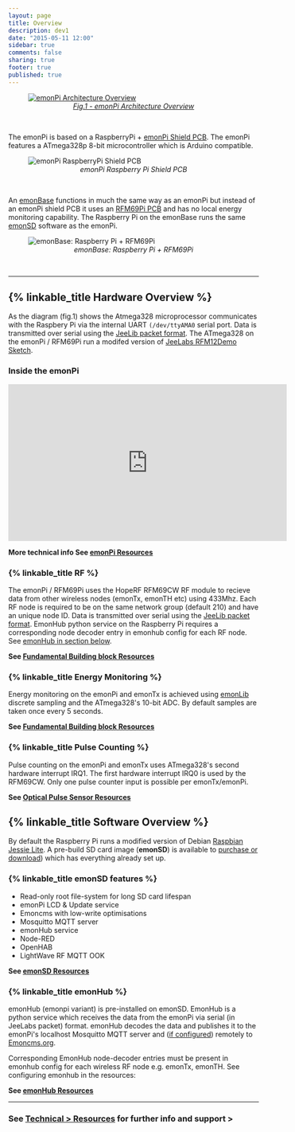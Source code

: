 ```yaml
---
layout: page
title: Overview
description: dev1
date: "2015-05-11 12:00"
sidebar: true
comments: false
sharing: true
footer: true
published: true
---
```

<figure><a href="https://github.com/openenergymonitor/emonpi/raw/master/docs/emonPi_System_Diagram.png">
<img src="https://github.com/openenergymonitor/emonpi/raw/master/docs/emonPi_System_Diagram.png" alt="emonPi Architecture Overview">
<figcaption style="text-align:center;"><i>Fig.1 - emonPi Architecture Overview</i></figcaption>
</a>
</figure>
<br>

The emonPi is based on a RaspberryPi + [emonPi Shield PCB](https://wiki.openenergymonitor.org/index.php/EmonPi). The emonPi features a ATmega328p 8-bit microcontroller which is Arduino compatible.


<figure>
<img src="https://github.com/openenergymonitor/Hardware/raw/master/emonPi/emonPi_V1_6/photo.png" alt="emonPi RaspberryPi Shield PCB">
<figcaption style="text-align:center;"><i>emonPi Raspberry Pi Shield PCB</i></figcaption>
</figure>
<br>

An [emonBase](http://shop.openenergymonitor.com/emonbase-web-connected-base-station/) functions in much the same way as an emonPi but instead of an emonPi shield PCB it uses an [RFM69Pi PCB](http://shop.openenergymonitor.com/rfm69pi-433mhz-raspberry-pi-base-station-receiver-board/) and has no local energy monitoring capability. The Raspberry Pi on the emonBase runs the same [emonSD](#emonsd-features) software as the emonPi.

<figure>
<img src="https://wiki.openenergymonitor.org/images/thumb/RFM69Pi_RasPi.JPG/1500px-RFM69Pi_RasPi.JPG" alt="emonBase: Raspberry Pi + RFM69Pi">
<figcaption style="text-align:center;"><i>emonBase: Raspberry Pi + RFM69Pi</i></figcaption>
</figure>
<br>

<hr>

## {% linkable_title Hardware Overview %}

As the diagram (fig.1) shows the Atmega328 microprocessor communicates with the Raspbery Pi via the internal UART `(/dev/ttyAMA0` serial port. Data is transmitted over serial using the [JeeLib packet format](http://jeelabs.org/2011/06/09/rf12-packet-format-and-design/). The ATmega328 on the emonPi / RFM69Pi run a modifed version of [JeeLabs RFM12Demo Sketch](http://jeelabs.net/projects/jeelib/wiki/RF12demo).

### Inside the emonPi

<div class='videoWrapper'>
<iframe width="560" height="315" src="https://www.youtube.com/embed/lc2LzCZnySo" frameborder="0" allowfullscreen></iframe>
</div>

**More technical info See [emonPi Resources](/technical/resources#emonpi)**

### {% linkable_title RF %}

The emonPi / RFM69Pi uses the HopeRF RFM69CW RF module to recieve data from other wireless nodes (emonTx, emonTH etc) using 433Mhz. Each RF node is required to be on the same network group (default 210) and have an unique node ID. Data is transmitted over serial using the [JeeLib packet format](http://jeelabs.org/2011/06/09/rf12-packet-format-and-design/). EmonHub python service on the Raspberry Pi requires a corresponding node decoder entry in emonhub config for each RF node. See [emonHub in section below](#emonhub).

**See [Fundamental Building block Resources](/technical/resources/fundamentals)**


### {% linkable_title Energy Monitoring %}

Energy monitoring on the emonPi and emonTx is achieved using [emonLib](https://github.com/openenergymonitor/emonlib) discrete sampling and the ATmega328's 10-bit ADC. By default samples are taken once every 5 seconds.

**See [Fundamental Building block Resources](/technical/resources#fundamentals)**

### {% linkable_title Pulse Counting %}

Pulse counting on the emonPi and emonTx uses ATmega328's second hardware interrupt IRQ1. The first hardware interrupt IRQ0 is used by the RFM69CW. Only one pulse counter input is possible per emonTx/emonPi.

**See [Optical Pulse Sensor Resources](/technical/resources#optical-pulse-counter)**

## {% linkable_title Software Overview %}

By default the Raspberry Pi runs a modified version of Debian [Raspbian Jessie Lite](https://www.raspberrypi.org/downloads/raspbian/). A pre-build SD card image (**emonSD**) is available to [purchase or download](https://github.com/openenergymonitor/emonpi/Docs/emonSD-pre-built-SD-card-Download-&-Change-Log)) which has everything already set up.

### {% linkable_title emonSD features %}

 - Read-only root file-system for long SD card lifespan
 - emonPi LCD & Update service
 - Emoncms with low-write optimisations
 - Mosquitto MQTT server
 - emonHub service
 - Node-RED
 - OpenHAB
 - LightWave RF MQTT OOK

**See [emonSD Resources](/technical/resources#emonhub)**

### {% linkable_title emonHub %}

emonHub (emonpi variant) is pre-installed on emonSD. EmonHub is a python service which receives the data from the emonPi via serial (in JeeLabs packet) format. emonHub decodes the data and publishes it to the emonPi's localhost Mosquitto MQTT server and ([if configured](/setup/remote)) remotely to [Emoncms.org](https://emoncms.org).

Corresponding EmonHub node-decoder entries must be present in emonhub config for each wireless RF node e.g. emonTx, emonTH. See configuring emonhub in the resources:

**See [emonHub Resources](/technical/resources#emonhub)**

***

### See [Technical > Resources](/technical/resources) for further info and support >
